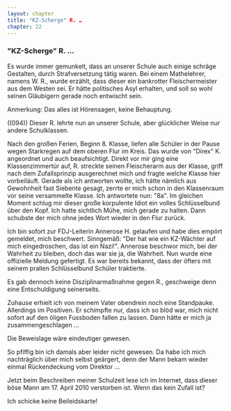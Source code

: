 ```yaml
---  
layout: chapter
title: "KZ-Scherge" R. …
chapter: 22
---  
```


### "KZ-Scherge" R. …

Es wurde immer gemunkelt, dass an unserer Schule auch einige schräge
Gestalten, durch Strafversetzung tätig waren. Bei einem Mathelehrer, namens W.
R., wurde erzählt, dass dieser ein bankrotter Fleischermeister aus dem Westen
sei. Er hätte politisches Asyl erhalten, und soll so wohl seinen Gläubigern
gerade noch entwischt sein.

Anmerkung: Das alles ist Hörensagen, keine Behauptung.

((094)) Dieser R. lehrte nun an unserer Schule, aber glücklicher Weise nur
andere Schulklassen.

Nach den großen Ferien, Beginn 8. Klasse, liefen alle Schüler in der Pause
wegen Starkregen auf dem oberen Flur im Kreis. Das wurde von "Direx" K.
angeordnet und auch beaufsichtigt. Direkt vor mir ging eine Klassenzimmertür
auf, R. streckte seinen Fleischerarm aus der Klasse, griff nach dem
Zufallsprinzip ausgerechnet mich und fragte welche Klasse hier vorbeiläuft.
Gerade als ich antworten wollte, ich hätte nämlich aus Gewohnheit fast
Siebente gesagt, zerrte er mich schon in den Klassenraum vor seine versammelte
Klasse. Ich antwortete nun: "8a". Im gleichen Moment schlug mir dieser große
korpulente Idiot ein volles Schlüsselbund über den Kopf. Ich hatte sichtlich
Mühe, mich gerade zu halten. Dann schubste der mich ohne jedes Wort wieder in
den Flur zurück.

Ich bin sofort zur FDJ-Leiterin Annerose H. gelaufen und habe dies empört
gemeldet, mich beschwert. Sinngemäß: "Der hat wie ein KZ-Wächter auf mich
eingedroschen, das ist ein Nazi!". Annerose beschwor mich, bei der Wahrheit zu
bleiben, doch das war sie ja, die Wahrheit. Nun wurde eine offizielle Meldung
gefertigt. Es war bereits bekannt, dass der öfters mit seinem prallen
Schlüsselbund Schüler traktierte.

Es gab dennoch keine Disziplinarmaßnahme gegen R., geschweige denn eine
Entschuldigung seinerseits.

Zuhause erhielt ich von meinem Vater obendrein noch eine Standpauke.
Allerdings im Positiven. Er schimpfte nur, dass ich so blöd war, mich nicht
sofort auf den öligen Fussboden fallen zu lassen. Dann hätte er mich ja
zusammengeschlagen …

Die Beweislage wäre eindeutiger gewesen.

So pfiffig bin ich damals aber leider nicht gewesen. Da habe ich mich
nachträglich über mich selbst geärgert, denn der Mann bekam wieder einmal
Rückendeckung vom Direktor …

Jetzt beim Beschreiben meiner Schulzeit lese ich im Internet, dass dieser böse
Mann am 17. April 2010 verstorben ist. Wenn das kein Zufall ist?

Ich schicke keine Beileidskarte!

